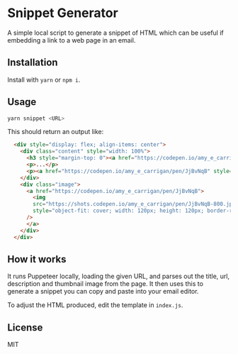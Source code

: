 # Snippet Generator

A simple local script to generate a snippet of HTML which can be useful if embedding a link to a web page in an email.

## Installation

Install with `yarn` or `npm i`.

## Usage

```bash
yarn snippet <URL>
```

This should return an output like:

```html
  <div style="display: flex; align-items: center">
    <div class="content" style="width: 100%">
      <h3 style="margin-top: 0"><a href="https://codepen.io/amy_e_carrigan/pen/JjBvNqB" style="color: rgb(60, 128, 245); font-weight: bold">Voronoi Triangles Paradox</a></h3>
      <p>...</p>
      <p><a href="https://codepen.io/amy_e_carrigan/pen/JjBvNqB" style="color: rgb(60, 128, 245); font-weight: bold">Check it out</a></p>
    </div>
    <div class="image">
      <a href="https://codepen.io/amy_e_carrigan/pen/JjBvNqB">
        <img
        src="https://shots.codepen.io/amy_e_carrigan/pen/JjBvNqB-800.jpg?version=1674714077"
        style="object-fit: cover; width: 120px; height: 120px; border-radius: 5px; margin: 0 0 0 20px;"
      />
      </a>
    </div>
  </div>
```

## How it works

It runs Puppeteer locally, loading the given URL, and parses out the title, url, description and thumbnail image from the page. It then uses this to generate a snippet you can copy and paste into your email editor.

To adjust the HTML produced, edit the template in `index.js`.

## License

MIT
